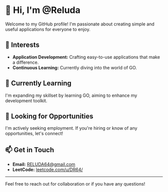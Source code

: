 # 👋 Hi, I'm @Reluda

Welcome to my GitHub profile! I'm passionate about creating simple and useful applications for everyone to enjoy.

## 👀 Interests
- **Application Development:** Crafting easy-to-use applications that make a difference.
- **Continuous Learning:** Currently diving into the world of GO.

## 🌱 Currently Learning
I'm expanding my skillset by learning GO, aiming to enhance my development toolkit.

## 💼 Looking for Opportunities
I'm actively seeking employment. If you're hiring or know of any opportunities, let's connect!

## 📫 Get in Touch
- **Email:** [RELUDA64@gmail.com](mailto:RELUDA64@gmail.com)
- **LeetCode:** [leetcode.com/u/DR64/](https://leetcode.com/u/DR64/)

---

Feel free to reach out for collaboration or if you have any questions!

<!---
Reluda/Reluda is a ✨ special ✨ repository because its `README.md` (this file) appears on your GitHub profile.
You can click the Preview link to take a look at your changes.
--->
